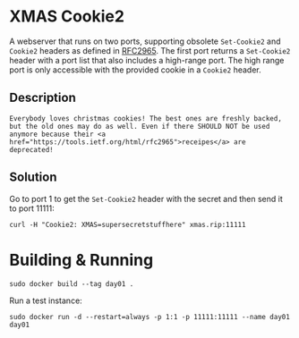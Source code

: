 # XMAS Cookie2

A webserver that runs on two ports, supporting obsolete `Set-Cookie2` and `Cookie2` headers as defined in [RFC2965](https://tools.ietf.org/html/rfc2965). The first port returns a `Set-Cookie2` header with a port list that also includes a high-range port. The high range port is only accessible with the provided cookie in a `Cookie2` header.


## Description

```
Everybody loves christmas cookies! The best ones are freshly backed, but the old ones may do as well. Even if there SHOULD NOT be used anymore because their <a href="https://tools.ietf.org/html/rfc2965">receipes</a> are deprecated!
```

## Solution

Go to port 1 to get the `Set-Cookie2` header with the secret and then send it to port 11111:

```
curl -H "Cookie2: XMAS=supersecretstuffhere" xmas.rip:11111
```

# Building & Running

```
sudo docker build --tag day01 .
```

Run a test instance:

```
sudo docker run -d --restart=always -p 1:1 -p 11111:11111 --name day01 day01
```